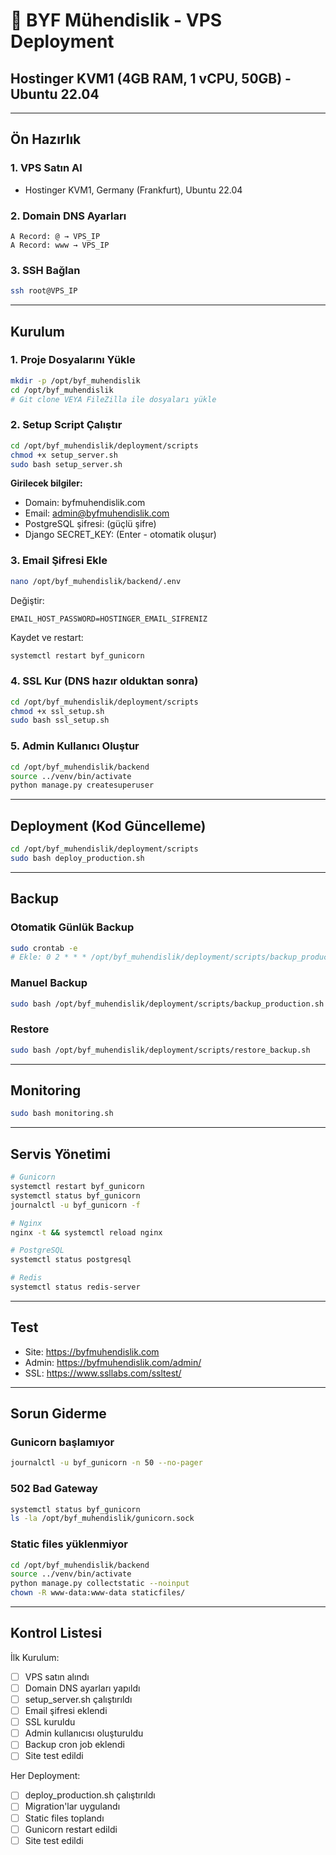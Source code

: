 # 🚀 BYF Mühendislik - VPS Deployment

## Hostinger KVM1 (4GB RAM, 1 vCPU, 50GB) - Ubuntu 22.04

---

## Ön Hazırlık

### 1. VPS Satın Al
- Hostinger KVM1, Germany (Frankfurt), Ubuntu 22.04

### 2. Domain DNS Ayarları
```
A Record: @ → VPS_IP
A Record: www → VPS_IP
```

### 3. SSH Bağlan
```bash
ssh root@VPS_IP
```

---

## Kurulum

### 1. Proje Dosyalarını Yükle

```bash
mkdir -p /opt/byf_muhendislik
cd /opt/byf_muhendislik
# Git clone VEYA FileZilla ile dosyaları yükle
```

### 2. Setup Script Çalıştır

```bash
cd /opt/byf_muhendislik/deployment/scripts
chmod +x setup_server.sh
sudo bash setup_server.sh
```

**Girilecek bilgiler:**
- Domain: byfmuhendislik.com
- Email: admin@byfmuhendislik.com
- PostgreSQL şifresi: (güçlü şifre)
- Django SECRET_KEY: (Enter - otomatik oluşur)

### 3. Email Şifresi Ekle

```bash
nano /opt/byf_muhendislik/backend/.env
```

Değiştir:
```env
EMAIL_HOST_PASSWORD=HOSTINGER_EMAIL_SIFRENIZ
```

Kaydet ve restart:
```bash
systemctl restart byf_gunicorn
```

### 4. SSL Kur (DNS hazır olduktan sonra)

```bash
cd /opt/byf_muhendislik/deployment/scripts
chmod +x ssl_setup.sh
sudo bash ssl_setup.sh
```

### 5. Admin Kullanıcı Oluştur

```bash
cd /opt/byf_muhendislik/backend
source ../venv/bin/activate
python manage.py createsuperuser
```

---

## Deployment (Kod Güncelleme)

```bash
cd /opt/byf_muhendislik/deployment/scripts
sudo bash deploy_production.sh
```

---

## Backup

### Otomatik Günlük Backup
```bash
sudo crontab -e
# Ekle: 0 2 * * * /opt/byf_muhendislik/deployment/scripts/backup_production.sh
```

### Manuel Backup
```bash
sudo bash /opt/byf_muhendislik/deployment/scripts/backup_production.sh
```

### Restore
```bash
sudo bash /opt/byf_muhendislik/deployment/scripts/restore_backup.sh
```

---

## Monitoring

```bash
sudo bash monitoring.sh
```

---

## Servis Yönetimi

```bash
# Gunicorn
systemctl restart byf_gunicorn
systemctl status byf_gunicorn
journalctl -u byf_gunicorn -f

# Nginx
nginx -t && systemctl reload nginx

# PostgreSQL
systemctl status postgresql

# Redis
systemctl status redis-server
```

---

## Test

- Site: https://byfmuhendislik.com
- Admin: https://byfmuhendislik.com/admin/
- SSL: https://www.ssllabs.com/ssltest/

---

## Sorun Giderme

### Gunicorn başlamıyor
```bash
journalctl -u byf_gunicorn -n 50 --no-pager
```

### 502 Bad Gateway
```bash
systemctl status byf_gunicorn
ls -la /opt/byf_muhendislik/gunicorn.sock
```

### Static files yüklenmiyor
```bash
cd /opt/byf_muhendislik/backend
source ../venv/bin/activate
python manage.py collectstatic --noinput
chown -R www-data:www-data staticfiles/
```

---

## Kontrol Listesi

İlk Kurulum:
- [ ] VPS satın alındı
- [ ] Domain DNS ayarları yapıldı
- [ ] setup_server.sh çalıştırıldı
- [ ] Email şifresi eklendi
- [ ] SSL kuruldu
- [ ] Admin kullanıcısı oluşturuldu
- [ ] Backup cron job eklendi
- [ ] Site test edildi

Her Deployment:
- [ ] deploy_production.sh çalıştırıldı
- [ ] Migration'lar uygulandı
- [ ] Static files toplandı
- [ ] Gunicorn restart edildi
- [ ] Site test edildi
